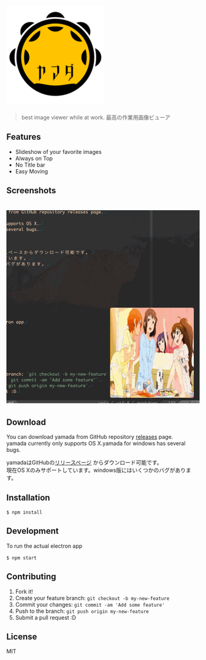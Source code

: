# ![yamada](res/yamada.png)

> best image viewer while at work.
> 最高の作業用画像ビューア

## Features

- Slideshow of your favorite images
- Always on Top
- No Title bar
- Easy Moving

## Screenshots

# ![yamada](res/yamada.gif)

## Download

You can download yamada from GitHub repository [releases](https://github.com/akameco/yamada/releases) page.  
yamada currently only supports OS X.yamada for windows has several bugs.


yamadaはGitHubの[リリースページ](https://github.com/akameco/yamada/releases) からダウンロード可能です。  
現在OS Xのみサポートしています。windows版にはいくつかのバグがあります。

## Installation

```
$ npm install
```

## Development

To run the actual electron app

```
$ npm start
```

## Contributing

1. Fork it!
2. Create your feature branch: `git checkout -b my-new-feature`
3. Commit your changes: `git commit -am 'Add some feature'`
4. Push to the branch: `git push origin my-new-feature`
5. Submit a pull request :D

## License

MIT
